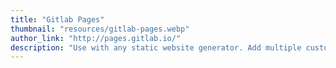 ```yaml
---
title: "Gitlab Pages"
thumbnail: "resources/gitlab-pages.webp"
author_link: "http://pages.gitlab.io/"
description: "Use with any static website generator. Add multiple custom domains and secure them with your own TLS certificates. Create custom error pages."
---
```

